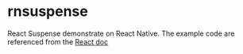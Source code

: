# rnsuspense

React Suspense demonstrate on React Native. The example code are referenced from the [React doc](https://react.dev/reference/react/Suspense)
